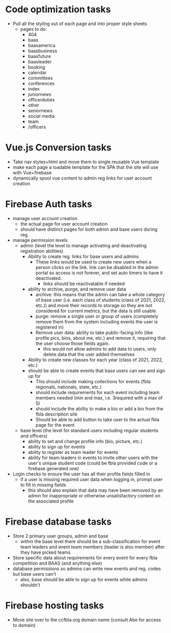 # Code optimization tasks
* Pull all the styling out of each page and into proper style sheets
    - pages to do:
        + 404
        + baas
        + baasamerica
        + baasbusiness
        + baasfuture
        + baasleader
        + booking
        + calendar
        + committees
        + conferences
        + index
        + juniornews
        + officerduties
        + other
        + seniornews
        + social media
        + team
        + /officers

# Vue.js Conversion tasks
* Take nav styles+html and move them to single reusable Vue template
* make each page a loadable template for the SPA that the site will use with Vue+firebase
* dynamically spool vue content to admin reg links for user account creation

# Firebase Auth tasks
* manage user account creation
    - the actual page for user account creation
    - should have distinct pages for both admin and base users during reg.
* manage permission levels
    - admin (level the level to manage activating and deactivating registration abilities)
        + Ability to create reg. links for base users and admins
            * These links would be used to create new users when a person clicks on the link. link can be disabled in the admin portal so access is not forever, and set auto timers to have it deactivated.
                - links should be reactivatable if needed
        + ability to archive, purge, and remove user data
            * archive: this means that the admin can take a whole category of base user (i.e. each class of students (class of 2021, 2022, etc.)) and move their records to storage so they are not considered for current metrics, but the data is still usable
            * purge: remove a single user or group of users (completely remove them from the system including events the user is registered in)
            * Remove user data: ability to take public-facing info (like profile pics, bios, about me, etc.) and remove it, requiring that the user choose those fields again.
                - this would not allow admins to add data to users, only delete data that the user added themselves
        + Ability to create new classes for each year (class of 2021, 2022, etc.)
        + should be able to create events that base users can see and sign up for
            * This should include making collections for events (fbla regionals, nationals, state, etc.)
            * should include requirements for each event including team members needed (min and max, i.e. 3required with a max of 5)
            * should include the ability to make a bio or add a bio from the fbla description site
            * Should be able to add button to take user to the actual fbla page for the event
    - base level (the level for standard users including regular students and officers)
        + ability to set and change profile info (bio, picture, etc.)
        + ability to sign up for events
        + ability to register as team leader for events
        + ability for team leaders in events to invite other users with the user's unique student code (could be fbla provided code or a firebase generated one)
* Login checks to ensure the user has all their profile fields filled in
    - if a user is missing required user data when logging in, prompt user to fill in missing fields
        + this should also explain that data may have been removed by an admin for inappropriate or otherwise unsatisfactory content on the associated profile

# Firebase database tasks
* Store 2 primary user groups, admin and base
    - within the base level there should be a sub-classification for event team leaders and event team members (leader is also member) after they have picked teams
* Store specific data about requirements for every event for every fbla competition and BAAS (and anything else)
* database permissions so admins can write new events and reg. codes but base users can't
    - also, base should be able to sign up for events while admins shouldn't

# Firebase hosting tasks
* Move site over to the ccfbla.org domain name (consult Abe for access to domain)